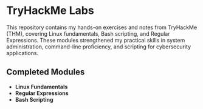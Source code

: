# TryHackMe Labs

This repository contains my hands-on exercises and notes from TryHackMe (THM), covering Linux fundamentals, Bash scripting, and Regular Expressions. These modules strengthened my practical skills in system administration, command-line proficiency, and scripting for cybersecurity applications.


## Completed Modules
- **Linux Fundamentals**
- **Regular Expressions** 
- **Bash Scripting**  


